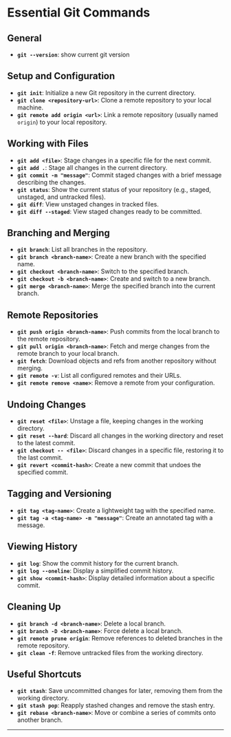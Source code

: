 # Essential Git Commands

## General
- **`git --version`**: show current git version

## Setup and Configuration
- **`git init`**: Initialize a new Git repository in the current directory.
- **`git clone <repository-url>`**: Clone a remote repository to your local machine.
- **`git remote add origin <url>`**: Link a remote repository (usually named `origin`) to your local repository.

## Working with Files
- **`git add <file>`**: Stage changes in a specific file for the next commit.
- **`git add .`**: Stage all changes in the current directory.
- **`git commit -m "message"`**: Commit staged changes with a brief message describing the changes.
- **`git status`**: Show the current status of your repository (e.g., staged, unstaged, and untracked files).
- **`git diff`**: View unstaged changes in tracked files.
- **`git diff --staged`**: View staged changes ready to be committed.

## Branching and Merging
- **`git branch`**: List all branches in the repository.
- **`git branch <branch-name>`**: Create a new branch with the specified name.
- **`git checkout <branch-name>`**: Switch to the specified branch.
- **`git checkout -b <branch-name>`**: Create and switch to a new branch.
- **`git merge <branch-name>`**: Merge the specified branch into the current branch.

## Remote Repositories
- **`git push origin <branch-name>`**: Push commits from the local branch to the remote repository.
- **`git pull origin <branch-name>`**: Fetch and merge changes from the remote branch to your local branch.
- **`git fetch`**: Download objects and refs from another repository without merging.
- **`git remote -v`**: List all configured remotes and their URLs.
- **`git remote remove <name>`**: Remove a remote from your configuration.

## Undoing Changes
- **`git reset <file>`**: Unstage a file, keeping changes in the working directory.
- **`git reset --hard`**: Discard all changes in the working directory and reset to the latest commit.
- **`git checkout -- <file>`**: Discard changes in a specific file, restoring it to the last commit.
- **`git revert <commit-hash>`**: Create a new commit that undoes the specified commit.

## Tagging and Versioning
- **`git tag <tag-name>`**: Create a lightweight tag with the specified name.
- **`git tag -a <tag-name> -m "message"`**: Create an annotated tag with a message.

## Viewing History
- **`git log`**: Show the commit history for the current branch.
- **`git log --oneline`**: Display a simplified commit history.
- **`git show <commit-hash>`**: Display detailed information about a specific commit.

## Cleaning Up
- **`git branch -d <branch-name>`**: Delete a local branch.
- **`git branch -D <branch-name>`**: Force delete a local branch.
- **`git remote prune origin`**: Remove references to deleted branches in the remote repository.
- **`git clean -f`**: Remove untracked files from the working directory.

## Useful Shortcuts
- **`git stash`**: Save uncommitted changes for later, removing them from the working directory.
- **`git stash pop`**: Reapply stashed changes and remove the stash entry.
- **`git rebase <branch-name>`**: Move or combine a series of commits onto another branch.

---
